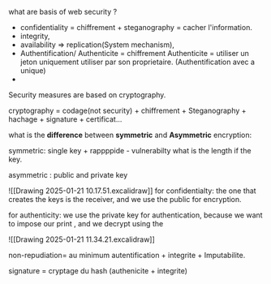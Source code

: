 what are basis of web security ? 
+ confidentiality = chiffrement + steganography = cacher l'information.
+ integrity,
+ availability => replication(System mechanism), 
+ Authentification/ Authenticite = chiffrement
  Authenticite = utiliser un jeton uniquement utiliser par son proprietaire. (Authentification avec a unique) 
+ 

Security measures are based on cryptography.

cryptography = codage(not security) + chiffrement + Steganography + hachage + signature + certificat...

what is the **difference** between **symmetric** and **Asymmetric** encryption:

symmetric: single key + rappppide - vulnerabilty
what is the length if the key.
 
asymmetric :  public and private key 

![[Drawing 2025-01-21 10.17.51.excalidraw]]
for confidentialty: 
the one that creates the keys is the receiver, and we use the public for encryption.

for authenticity:
we use the private key for authentication, because we want to impose our print , and we decrypt using the 

![[Drawing 2025-01-21 11.34.21.excalidraw]]

non-repudiation= au minimum autentification + integrite + Imputabilite.

signature = cryptage du hash (authenicite + integrite)





